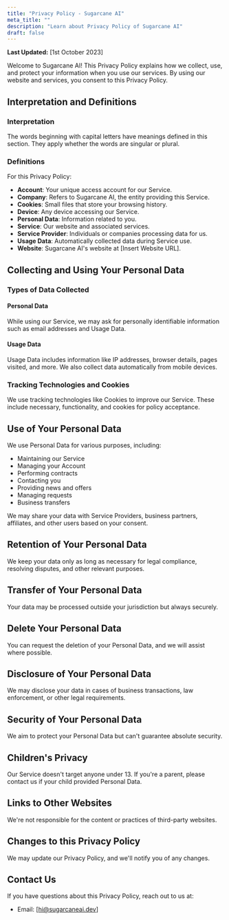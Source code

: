 ```yaml
---
title: "Privacy Policy - Sugarcane AI"
meta_title: ""
description: "Learn about Privacy Policy of Sugarcane AI"
draft: false
---
```


**Last Updated:** [1st October 2023]

Welcome to Sugarcane AI! This Privacy Policy explains how we collect, use, and protect your information when you use our services. By using our website and services, you consent to this Privacy Policy.

## Interpretation and Definitions

### Interpretation

The words beginning with capital letters have meanings defined in this section. They apply whether the words are singular or plural.

### Definitions

For this Privacy Policy:

- **Account**: Your unique access account for our Service.
- **Company**: Refers to Sugarcane AI, the entity providing this Service.
- **Cookies**: Small files that store your browsing history.
- **Device**: Any device accessing our Service.
- **Personal Data**: Information related to you.
- **Service**: Our website and associated services.
- **Service Provider**: Individuals or companies processing data for us.
- **Usage Data**: Automatically collected data during Service use.
- **Website**: Sugarcane AI's website at [Insert Website URL].

## Collecting and Using Your Personal Data

### Types of Data Collected

#### Personal Data

While using our Service, we may ask for personally identifiable information such as email addresses and Usage Data.

#### Usage Data

Usage Data includes information like IP addresses, browser details, pages visited, and more. We also collect data automatically from mobile devices.

### Tracking Technologies and Cookies

We use tracking technologies like Cookies to improve our Service. These include necessary, functionality, and cookies for policy acceptance.

## Use of Your Personal Data

We use Personal Data for various purposes, including:

- Maintaining our Service
- Managing your Account
- Performing contracts
- Contacting you
- Providing news and offers
- Managing requests
- Business transfers

We may share your data with Service Providers, business partners, affiliates, and other users based on your consent.

## Retention of Your Personal Data

We keep your data only as long as necessary for legal compliance, resolving disputes, and other relevant purposes.

## Transfer of Your Personal Data

Your data may be processed outside your jurisdiction but always securely.

## Delete Your Personal Data

You can request the deletion of your Personal Data, and we will assist where possible.

## Disclosure of Your Personal Data

We may disclose your data in cases of business transactions, law enforcement, or other legal requirements.

## Security of Your Personal Data

We aim to protect your Personal Data but can't guarantee absolute security.

## Children's Privacy

Our Service doesn't target anyone under 13. If you're a parent, please contact us if your child provided Personal Data.

## Links to Other Websites

We're not responsible for the content or practices of third-party websites.

## Changes to this Privacy Policy

We may update our Privacy Policy, and we'll notify you of any changes.

## Contact Us

If you have questions about this Privacy Policy, reach out to us at:

- Email: [hi@sugarcaneai.dev]
